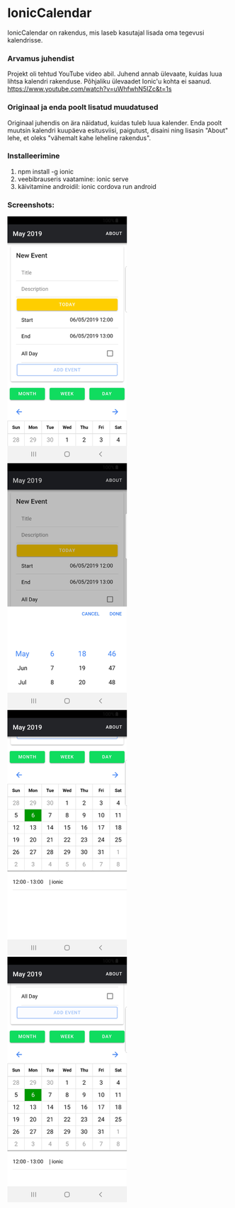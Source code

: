 # IonicCalendar

IonicCalendar on rakendus, mis laseb kasutajal lisada oma tegevusi kalendrisse.

### Arvamus juhendist
Projekt oli tehtud YouTube video abil. Juhend annab ülevaate, kuidas luua lihtsa kalendri rakenduse. Põhjaliku ülevaadet Ionic'u kohta ei saanud.
https://www.youtube.com/watch?v=uWhfwhN5IZc&t=1s

### Originaal ja enda poolt lisatud muudatused
Originaal juhendis on ära näidatud, kuidas tuleb luua kalender. Enda poolt muutsin kalendri kuupäeva esitusviisi, paigutust, disaini ning lisasin "About" lehe, et oleks "vähemalt kahe leheline rakendus".

### Installeerimine
1. npm install -g ionic
2. veebibrauseris vaatamine: ionic serve
2. käivitamine androidil: ionic cordova run android

### Screenshots:
<img src="https://github.com/irelav/IonicCalendar/blob/master/img/Screenshot_20190506-214642_MyApp.jpg" alt="main_page" width="270" height="555">
<img src="https://github.com/irelav/IonicCalendar/blob/master/img/Screenshot_20190506-214658_MyApp.jpg" alt="main_page" width="270" height="555">
<img src="https://github.com/irelav/IonicCalendar/blob/master/img/Screenshot_20190506-214732_MyApp.jpg" alt="main_page" width="270" height="555">
<img src="https://github.com/irelav/IonicCalendar/blob/master/img/Screenshot_20190506-214759_MyApp.jpg" alt="main_page" width="270" height="555">

